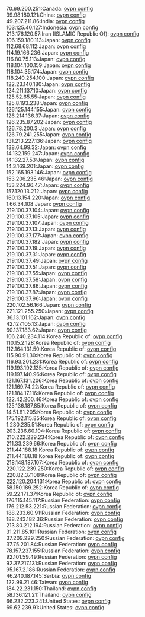 70.69.200.251:Canada: [ovpn config](vpn/70_69_200_251.ovpn)  
39.98.180.121:China: [ovpn config](vpn/39_98_180_121.ovpn)  
49.207.211.86:India: [ovpn config](vpn/49_207_211_86.ovpn)  
103.125.40.127:Indonesia: [ovpn config](vpn/103_125_40_127.ovpn)  
213.176.120.57:Iran (ISLAMIC Republic Of): [ovpn config](vpn/213_176_120_57.ovpn)  
106.159.180.113:Japan: [ovpn config](vpn/106_159_180_113.ovpn)  
112.68.68.112:Japan: [ovpn config](vpn/112_68_68_112.ovpn)  
114.19.166.236:Japan: [ovpn config](vpn/114_19_166_236.ovpn)  
116.80.75.113:Japan: [ovpn config](vpn/116_80_75_113.ovpn)  
118.104.100.159:Japan: [ovpn config](vpn/118_104_100_159.ovpn)  
118.104.35.174:Japan: [ovpn config](vpn/118_104_35_174.ovpn)  
118.240.254.100:Japan: [ovpn config](vpn/118_240_254_100.ovpn)  
122.23.140.180:Japan: [ovpn config](vpn/122_23_140_180.ovpn)  
124.211.137.10:Japan: [ovpn config](vpn/124_211_137_10.ovpn)  
125.52.65.55:Japan: [ovpn config](vpn/125_52_65_55.ovpn)  
125.8.193.238:Japan: [ovpn config](vpn/125_8_193_238.ovpn)  
126.125.144.155:Japan: [ovpn config](vpn/126_125_144_155.ovpn)  
126.214.136.37:Japan: [ovpn config](vpn/126_214_136_37.ovpn)  
126.235.87.202:Japan: [ovpn config](vpn/126_235_87_202.ovpn)  
126.78.200.3:Japan: [ovpn config](vpn/126_78_200_3.ovpn)  
126.79.241.255:Japan: [ovpn config](vpn/126_79_241_255.ovpn)  
131.213.227.136:Japan: [ovpn config](vpn/131_213_227_136.ovpn)  
138.64.99.32:Japan: [ovpn config](vpn/138_64_99_32.ovpn)  
14.132.159.247:Japan: [ovpn config](vpn/14_132_159_247.ovpn)  
14.132.27.53:Japan: [ovpn config](vpn/14_132_27_53.ovpn)  
14.3.169.201:Japan: [ovpn config](vpn/14_3_169_201.ovpn)  
152.165.193.146:Japan: [ovpn config](vpn/152_165_193_146.ovpn)  
153.206.235.46:Japan: [ovpn config](vpn/153_206_235_46.ovpn)  
153.224.96.47:Japan: [ovpn config](vpn/153_224_96_47.ovpn)  
157.120.13.212:Japan: [ovpn config](vpn/157_120_13_212.ovpn)  
160.13.154.220:Japan: [ovpn config](vpn/160_13_154_220.ovpn)  
1.66.34.108:Japan: [ovpn config](vpn/1_66_34_108.ovpn)  
219.100.37.104:Japan: [ovpn config](vpn/219_100_37_104.ovpn)  
219.100.37.105:Japan: [ovpn config](vpn/219_100_37_105.ovpn)  
219.100.37.107:Japan: [ovpn config](vpn/219_100_37_107.ovpn)  
219.100.37.13:Japan: [ovpn config](vpn/219_100_37_13.ovpn)  
219.100.37.177:Japan: [ovpn config](vpn/219_100_37_177.ovpn)  
219.100.37.182:Japan: [ovpn config](vpn/219_100_37_182.ovpn)  
219.100.37.19:Japan: [ovpn config](vpn/219_100_37_19.ovpn)  
219.100.37.31:Japan: [ovpn config](vpn/219_100_37_31.ovpn)  
219.100.37.49:Japan: [ovpn config](vpn/219_100_37_49.ovpn)  
219.100.37.51:Japan: [ovpn config](vpn/219_100_37_51.ovpn)  
219.100.37.55:Japan: [ovpn config](vpn/219_100_37_55.ovpn)  
219.100.37.58:Japan: [ovpn config](vpn/219_100_37_58.ovpn)  
219.100.37.86:Japan: [ovpn config](vpn/219_100_37_86.ovpn)  
219.100.37.87:Japan: [ovpn config](vpn/219_100_37_87.ovpn)  
219.100.37.96:Japan: [ovpn config](vpn/219_100_37_96.ovpn)  
220.102.56.166:Japan: [ovpn config](vpn/220_102_56_166.ovpn)  
221.121.255.250:Japan: [ovpn config](vpn/221_121_255_250.ovpn)  
36.13.101.162:Japan: [ovpn config](vpn/36_13_101_162.ovpn)  
42.127.105.13:Japan: [ovpn config](vpn/42_127_105_13.ovpn)  
60.137.183.62:Japan: [ovpn config](vpn/60_137_183_62.ovpn)  
106.240.234.114:Korea Republic of: [ovpn config](vpn/106_240_234_114.ovpn)  
110.15.2.128:Korea Republic of: [ovpn config](vpn/110_15_2_128.ovpn)  
112.164.131.50:Korea Republic of: [ovpn config](vpn/112_164_131_50.ovpn)  
115.90.91.30:Korea Republic of: [ovpn config](vpn/115_90_91_30.ovpn)  
116.93.201.231:Korea Republic of: [ovpn config](vpn/116_93_201_231.ovpn)  
119.193.192.135:Korea Republic of: [ovpn config](vpn/119_193_192_135.ovpn)  
119.197.140.96:Korea Republic of: [ovpn config](vpn/119_197_140_96.ovpn)  
121.167.131.206:Korea Republic of: [ovpn config](vpn/121_167_131_206.ovpn)  
121.169.74.22:Korea Republic of: [ovpn config](vpn/121_169_74_22.ovpn)  
121.184.17.116:Korea Republic of: [ovpn config](vpn/121_184_17_116.ovpn)  
122.42.200.46:Korea Republic of: [ovpn config](vpn/122_42_200_46.ovpn)  
125.136.187.85:Korea Republic of: [ovpn config](vpn/125_136_187_85.ovpn)  
14.51.81.205:Korea Republic of: [ovpn config](vpn/14_51_81_205.ovpn)  
175.192.115.85:Korea Republic of: [ovpn config](vpn/175_192_115_85.ovpn)  
1.230.235.51:Korea Republic of: [ovpn config](vpn/1_230_235_51.ovpn)  
203.236.60.104:Korea Republic of: [ovpn config](vpn/203_236_60_104.ovpn)  
210.222.229.234:Korea Republic of: [ovpn config](vpn/210_222_229_234.ovpn)  
211.33.239.66:Korea Republic of: [ovpn config](vpn/211_33_239_66.ovpn)  
211.44.188.18:Korea Republic of: [ovpn config](vpn/211_44_188_18.ovpn)  
211.44.188.18:Korea Republic of: [ovpn config](vpn/211_44_188_18.ovpn)  
218.148.187.107:Korea Republic of: [ovpn config](vpn/218_148_187_107.ovpn)  
220.122.239.250:Korea Republic of: [ovpn config](vpn/220_122_239_250.ovpn)  
220.82.37.108:Korea Republic of: [ovpn config](vpn/220_82_37_108.ovpn)  
222.120.204.131:Korea Republic of: [ovpn config](vpn/222_120_204_131.ovpn)  
58.150.189.252:Korea Republic of: [ovpn config](vpn/58_150_189_252.ovpn)  
59.22.171.37:Korea Republic of: [ovpn config](vpn/59_22_171_37.ovpn)  
176.115.145.117:Russian Federation: [ovpn config](vpn/176_115_145_117.ovpn)  
176.212.53.221:Russian Federation: [ovpn config](vpn/176_212_53_221.ovpn)  
188.233.60.91:Russian Federation: [ovpn config](vpn/188_233_60_91.ovpn)  
188.243.182.36:Russian Federation: [ovpn config](vpn/188_243_182_36.ovpn)  
213.80.212.194:Russian Federation: [ovpn config](vpn/213_80_212_194.ovpn)  
31.211.85.101:Russian Federation: [ovpn config](vpn/31_211_85_101.ovpn)  
37.209.229.250:Russian Federation: [ovpn config](vpn/37_209_229_250.ovpn)  
37.75.201.84:Russian Federation: [ovpn config](vpn/37_75_201_84.ovpn)  
78.157.237.155:Russian Federation: [ovpn config](vpn/78_157_237_155.ovpn)  
92.101.59.49:Russian Federation: [ovpn config](vpn/92_101_59_49.ovpn)  
92.37.217.131:Russian Federation: [ovpn config](vpn/92_37_217_131.ovpn)  
95.167.2.186:Russian Federation: [ovpn config](vpn/95_167_2_186.ovpn)  
46.240.187.145:Serbia: [ovpn config](vpn/46_240_187_145.ovpn)  
122.99.21.46:Taiwan: [ovpn config](vpn/122_99_21_46.ovpn)  
184.22.231.150:Thailand: [ovpn config](vpn/184_22_231_150.ovpn)  
58.136.121.21:Thailand: [ovpn config](vpn/58_136_121_21.ovpn)  
66.232.223.241:United States: [ovpn config](vpn/66_232_223_241.ovpn)  
69.62.239.91:United States: [ovpn config](vpn/69_62_239_91.ovpn)  

